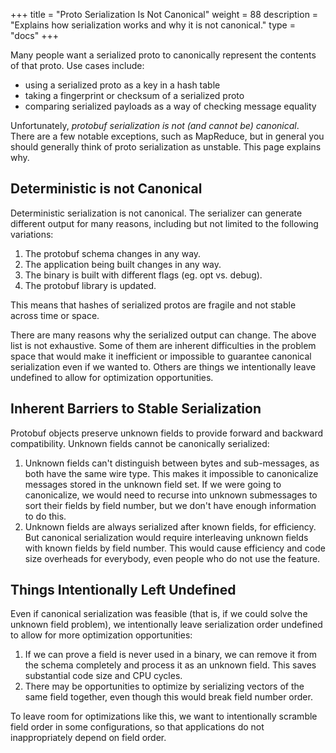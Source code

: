 +++
title = "Proto Serialization Is Not Canonical"
weight = 88
description = "Explains how serialization works and why it is not canonical."
type = "docs"
+++

Many people want a serialized proto to canonically represent the contents of
that proto. Use cases include:

*   using a serialized proto as a key in a hash table
*   taking a fingerprint or checksum of a serialized proto
*   comparing serialized payloads as a way of checking message equality

Unfortunately, *protobuf serialization is not (and cannot be) canonical*. There
are a few notable exceptions, such as MapReduce, but in general you should
generally think of proto serialization as unstable. This page explains why.

## Deterministic is not Canonical

Deterministic serialization is not canonical. The serializer can generate
different output for many reasons, including but not limited to the following
variations:

1.  The protobuf schema changes in any way.
1.  The application being built changes in any way.
1.  The binary is built with different flags (eg. opt vs. debug).
1.  The protobuf library is updated.

This means that hashes of serialized protos are fragile and not stable across
time or space.

There are many reasons why the serialized output can change. The above list is
not exhaustive. Some of them are inherent difficulties in the problem space that
would make it inefficient or impossible to guarantee canonical serialization
even if we wanted to. Others are things we intentionally leave undefined to
allow for optimization opportunities.

## Inherent Barriers to Stable Serialization

Protobuf objects preserve unknown fields to provide forward and backward
compatibility. Unknown fields cannot be canonically serialized:

1.  Unknown fields can't distinguish between bytes and sub-messages, as both
    have the same wire type. This makes it impossible to canonicalize messages
    stored in the unknown field set. If we were going to canonicalize, we would
    need to recurse into unknown submessages to sort their fields by field
    number, but we don't have enough information to do this.
1.  Unknown fields are always serialized after known fields, for efficiency. But
    canonical serialization would require interleaving unknown fields with known
    fields by field number. This would cause efficiency and code size overheads
    for everybody, even people who do not use the feature.

## Things Intentionally Left Undefined

Even if canonical serialization was feasible (that is, if we could solve the
unknown field problem), we intentionally leave serialization order undefined to
allow for more optimization opportunities:

1.  If we can prove a field is never used in a binary, we can remove it from the
    schema completely and process it as an unknown field. This saves substantial
    code size and CPU cycles.
2.  There may be opportunities to optimize by serializing vectors of the same
    field together, even though this would break field number order.

To leave room for optimizations like this, we want to intentionally scramble
field order in some configurations, so that applications do not inappropriately
depend on field order.
